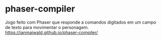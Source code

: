 # phaser-compiler
Jogo feito com Phaser que responde a comandos digitados em um campo de texto para movimentar o personagem.
https://ianmaiwald.github.io/phaser-compiler/
